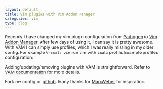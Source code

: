 ```yaml
---
layout: default
title: Vim plugins with Vim Addon Manager
categories: vim
type: blog
---
```


Recently I have changed my vim plugin configuration from [Pathogen](http://bit.ly/qA53WP) to 
[Vim Addon Manager](http://bit.ly/qAu2DM). After few days of using it, I can say it is pretty awesome.
With VAM I can simply use profiles, which I was really missing in my older config. For example 
``V=scala vim`` run vim with scala profile.
Example profiles configuration:


<script src="https://gist.github.com/1114762.js?file=vam.vim">
</script>


Adding/updating/removing plugins with VAM is straightforward. Refer to [VAM documentation](http://bit.ly/pzQrWS) for more details.

Fork my config on [github](http://bit.ly/qAu2DM). Many thanks for [MarcWeber](http://bit.ly/qFZ8zY) for inspiration.
